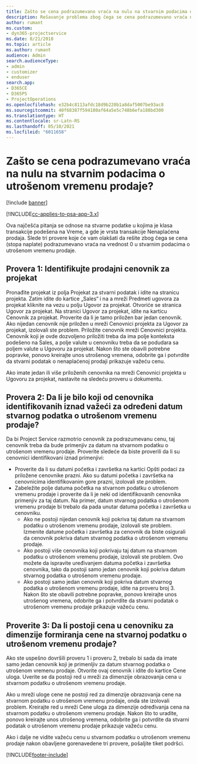 ```yaml
---
title: Zašto se cena podrazumevano vraća na nulu na stvarnim podacima o utrošenom vremenu prodaje?
description: Rešavanje problema zbog čega se cena podrazumevano vraća na 0 u stvarnim podacima o utrošenom vremenu prodaje.
author: rumant
ms.custom:
- dyn365-projectservice
ms.date: 8/21/2018
ms.topic: article
ms.author: rumant
audience: Admin
search.audienceType:
- admin
- customizer
- enduser
search.app:
- D365CE
- D365PS
- ProjectOperations
ms.openlocfilehash: e32b4c8113afdc18d9b220b1a8daf5007be93ac8
ms.sourcegitcommit: 40f68387f594180af64a5e5c748b6efa188bd300
ms.translationtype: HT
ms.contentlocale: sr-Latn-RS
ms.lasthandoff: 05/10/2021
ms.locfileid: "6011658"
---
```

# <a name="why-is-price-defaulting-to-zero-on-time-sales-actuals"></a>Zašto se cena podrazumevano vraća na nulu na stvarnim podacima o utrošenom vremenu prodaje?

[!include [banner](../includes/psa-now-project-operations.md)]

[!INCLUDE[cc-applies-to-psa-app-3.x](../includes/cc-applies-to-psa-app-3x.md)]

Ova najčešća pitanja se odnose na stvarne podatke u kojima je klasa transakcije podešena na Vreme, a gde je vrsta transakcije Nenaplaćena prodaja. Slede tri provere koje će vam olakšati da rešite zbog čega se cena (stopa naplate) podrazumevano vraća na vrednost 0 u stvarnim podacima o utrošenom vremenu prodaje.

## <a name="check-1-identify-the-sales-price-list-for-the-project"></a>Provera 1: Identifikujte prodajni cenovnik za projekat

Pronađite projekat iz polja Projekat za stvarni podatak i idite na stranicu projekta. Zatim idite do kartice „Sales“ i na a mreži Predmeti ugovora za projekat kliknite na vezu u polju Ugovor za projekat. Otvoriće se stranica Ugovor za projekat. Na stranici Ugovor za projekat, idite na karticu Cenovnik za projekat. Proverite da li je tamo priložen bar jedan cenovnik. Ako nijedan cenovnik nije priložen u mreži Cenovnici projekta za Ugovor za projekat, izolovali ste problem. Priložite cenovnik mreži Cenovnici projekta. Cenovnik koji je ovde dozvoljeno priložiti treba da ima polje konteksta podešeno na Sales, a polje valute u cenovniku treba da se podudara sa poljem valute u Ugovoru za projekat. Nakon što ste obavili potrebne popravke, ponovo kreirajte unos utrošenog vremena, odobrite ga i potvrdite da stvarni podatak o nenaplaćenoj prodaji prikazuje važeću cenu. 

Ako imate jedan ili više priloženih cenovnika na mreži Cenovnici projekta u Ugovoru za projekat, nastavite na sledeću proveru u dokumentu.

## <a name="check-2-are-any-of-the-price-lists-identified-above-valid-for-the-specific-date-of-the-time-sales-actual"></a>Provera 2: Da li je bilo koji od cenovnika identifikovanih iznad važeći za određeni datum stvarnog podatka o utrošenom vremenu prodaje?

Da bi Project Service razmotrio cenovnik za podrazumevanu cenu, taj cenovnik treba da bude primenjiv za datum na stvarnom podatku o utrošenom vremenu prodaje. Proverite sledeće da biste proverili da li su cenovnici identifikovani iznad primenjivi:
- Proverite da li su datumi početka i završetka na kartici Opšti podaci za priložene cenovnike prazni. Ako su datumi početka i završetka na cenovnicima identifikovanim gore prazni, izolovali ste problem. 
- Zabeležite polje datuma početka na stvarnom podatku o utrošenom vremenu prodaje i proverite da li je neki od identifikovanih cenovnika primenjiv za taj datum. Na primer, datum stvarnog podatka o utrošenom vremenu prodaje bi trebalo da pada unutar datuma početka i završetka u cenovniku. 
    - Ako ne postoji nijedan cenovnik koji pokriva taj datum na stvarnom podatku o utrošenom vremenu prodaje, izolovali ste problem. Izmenite datume početka i završetka za cenovnik da biste osigurali da cenovnik pokriva datum stvarnog podatka o utrošenom vremenu prodaje. 
    - Ako postoji više cenovnika koji pokrivaju taj datum na stvarnom podatku o utrošenom vremenu prodaje, izolovali ste problem. Ovo možete da ispravite uređivanjem datuma početka i završetka cenovnika, tako da postoji samo jedan cenovnik koji pokriva datum stvarnog podatka o utrošenom vremenu prodaje. 
    - Ako postoji samo jedan cenovnik koji pokriva datum stvarnog podatka o utrošenom vremenu prodaje, idite na proveru broj 3.
Nakon što ste obavili potrebne popravke, ponovo kreirajte unos utrošenog vremena, odobrite ga i potvrdite da stvarni podatak o utrošenom vremenu prodaje prikazuje važeću cenu.

## <a name="check-3-is-there-a-price-in-the-price-list-for-the-pricing-dimensions-on-the-time-sales-actual"></a>Proverite 3: Da li postoji cena u cenovniku za dimenzije formiranja cene na stvarnoj podatku o utrošenom vremenu prodaje?

Ako ste uspešno dovršili proveru 1 i proveru 2, trebalo bi sada da imate samo jedan cenovnik koji je primenljiv za datum stvarnog podatka o utrošenom vremenu prodaje. Otvorite ovaj cenovnik i idite do kartice Cene uloga. Uverite se da postoji red u mreži za dimenzije obrazovanja cena u stvarnom podatku o utrošenom vremenu prodaje.

Ako u mreži uloge cene ne postoji red za dimenzije obrazovanja cene na stvarnom podatku o utrošenom vremenu prodaje, onda ste izolovali problem. Kreirajte red u mreži Cene uloga za dimenzije određivanja cena na stvarnom podatku o utrošenom vremenu prodaje. Nakon što to uradite, ponovo kreirajte unos utrošenog vremena, odobrite ga i potvrdite da stvarni podatak o utrošenom vremenu prodaje prikazuje važeću cenu.

Ako i dalje ne vidite važeću cenu u stvarnom podatku o utrošenom vremenu prodaje nakon obavljene gorenavedene tri provere, pošaljite tiket podršci. 



[!INCLUDE[footer-include](../includes/footer-banner.md)]
